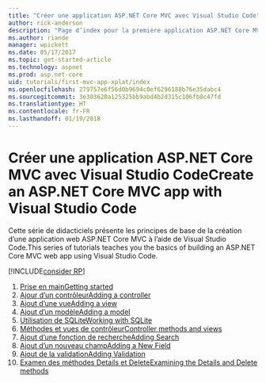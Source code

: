 ```yaml
---
title: "Créer une application ASP.NET Core MVC avec Visual Studio Code"
author: rick-anderson
description: "Page d’index pour la première application ASP.NET Core MVC avec Visual Studio Code"
ms.author: riande
manager: wpickett
ms.date: 05/17/2017
ms.topic: get-started-article
ms.technology: aspnet
ms.prod: asp.net-core
uid: tutorials/first-mvc-app-xplat/index
ms.openlocfilehash: 279757e6f56d0b9694c0ef6296188b76e35dabc4
ms.sourcegitcommit: 3e303620a125325bb9abd4b2d315c106fb8c47fd
ms.translationtype: HT
ms.contentlocale: fr-FR
ms.lasthandoff: 01/19/2018
---
```

# <a name="create-an-aspnet-core-mvc-app-with-visual-studio-code"></a><span data-ttu-id="a26d1-103">Créer une application ASP.NET Core MVC avec Visual Studio Code</span><span class="sxs-lookup"><span data-stu-id="a26d1-103">Create an ASP.NET Core MVC app with Visual Studio Code</span></span>

<span data-ttu-id="a26d1-104">Cette série de didacticiels présente les principes de base de la création d’une application web ASP.NET Core MVC à l’aide de Visual Studio Code.</span><span class="sxs-lookup"><span data-stu-id="a26d1-104">This series of tutorials teaches you the basics of building an ASP.NET Core MVC web app using Visual Studio Code.</span></span> 

[!INCLUDE[consider RP](../../includes/razor.md)]

1. [<span data-ttu-id="a26d1-105">Prise en main</span><span class="sxs-lookup"><span data-stu-id="a26d1-105">Getting started</span></span>](start-mvc.md)
2. [<span data-ttu-id="a26d1-106">Ajour d’un contrôleur</span><span class="sxs-lookup"><span data-stu-id="a26d1-106">Adding a controller</span></span>](adding-controller.md)
3. [<span data-ttu-id="a26d1-107">Ajout d’une vue</span><span class="sxs-lookup"><span data-stu-id="a26d1-107">Adding a view</span></span>](adding-view.md)
4. [<span data-ttu-id="a26d1-108">Ajout d’un modèle</span><span class="sxs-lookup"><span data-stu-id="a26d1-108">Adding a model</span></span>](adding-model.md)
5. [<span data-ttu-id="a26d1-109">Utilisation de SQLite</span><span class="sxs-lookup"><span data-stu-id="a26d1-109">Working with SQLite</span></span>](working-with-sql.md)
6. [<span data-ttu-id="a26d1-110">Méthodes et vues de contrôleur</span><span class="sxs-lookup"><span data-stu-id="a26d1-110">Controller methods and views</span></span>](controller-methods-views.md)
7. [<span data-ttu-id="a26d1-111">Ajout d’une fonction de recherche</span><span class="sxs-lookup"><span data-stu-id="a26d1-111">Adding Search</span></span>](search.md)
8. [<span data-ttu-id="a26d1-112">Ajout d’un nouveau champ</span><span class="sxs-lookup"><span data-stu-id="a26d1-112">Adding a New Field</span></span>](new-field.md)
9. [<span data-ttu-id="a26d1-113">Ajout de la validation</span><span class="sxs-lookup"><span data-stu-id="a26d1-113">Adding Validation</span></span>](validation.md)
10. [<span data-ttu-id="a26d1-114">Examen des méthodes Details et Delete</span><span class="sxs-lookup"><span data-stu-id="a26d1-114">Examining the Details and Delete methods</span></span>](xref:tutorials/first-mvc-app/details)
